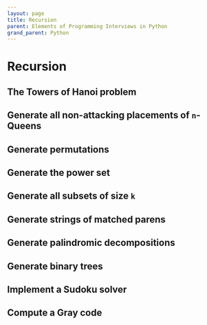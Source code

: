 ```yaml
---
layout: page
title: Recursion
parent: Elements of Programming Interviews in Python
grand_parent: Python
---
```



# Recursion

## The Towers of Hanoi problem
## Generate all non-attacking placements of `n`-Queens
## Generate permutations
## Generate the power set
## Generate all subsets of size `k`
## Generate strings of matched parens
## Generate palindromic decompositions
## Generate binary trees
## Implement a Sudoku solver
## Compute a Gray code
